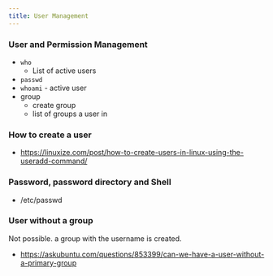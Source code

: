 ```yaml
---
title: User Management
---
```



### User and Permission Management

- `who`
    - List of active users
- `passwd`
- `whoami` - active user
- group
  - create group
  - list of groups a user in


### How to create a user 

- https://linuxize.com/post/how-to-create-users-in-linux-using-the-useradd-command/

### Password, password directory and Shell 

- /etc/passwd

### User without a group 

Not possible. a group with the username is created.

- https://askubuntu.com/questions/853399/can-we-have-a-user-without-a-primary-group